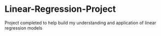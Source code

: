 # Linear-Regression-Project
Project completed to help build my understanding and application of linear regression models
